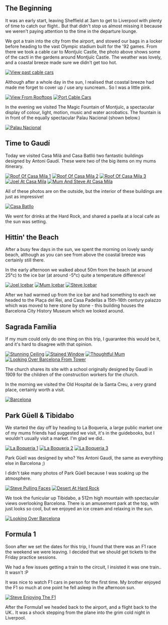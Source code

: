 <!--moml:meta
Title: 2014 Barcelona
Date: 2014-05-01
Hero: exterior-of-casa-batllo
Intro: A 6 day trip to Barcelona with my mother and brother, my mum has always wanted to go to Barcelona so we went for her Birthday.
-->

## The Beginning

It was an early start, leaving Sheffield at 3am to get to Liverpool with plenty of time to catch our flight.. But that didn't stop us almost missing it because we weren't paying attention to the time in the departure lounge.

We got a train into the city from the airport, and stowed our bags in a locker before heading to the vast Olympic stadium built for the '92 games. From there we took a cable car to Montjuïc Castle, the photo above shows some of the cacti in the gardens around Montjuïc Castle. The weather was lovely, and a coastal breeze made sure we didn't get too hot.

<div class="gallery">
    <a href="/2014-barcelona/view-past-cable-cars-2000.jpg"><img alt="View past cable cars" srcset="/2014-barcelona/view-past-cable-cars-400.jpg, /2014-barcelona/view-past-cable-cars-800.jpg 800w, /2014-barcelona/view-past-cable-cars-1200.jpg 1200w, /2014-barcelona/view-past-cable-cars-1600.jpg 1600w, /2014-barcelona/view-past-cable-cars-2000.jpg 2000w" src="/2014-barcelona/view-past-cable-cars-400.jpg"></a>
</div>

Although after a whole day in the sun, I realised that coastal breeze had made me forget to cover up / use any suncream.. So I was a little pink.

<div class="gallery">
    <a href="/2014-barcelona/view-from-rooftops-2000.jpg"><img alt="View From Rooftops" srcset="/2014-barcelona/view-from-rooftops-400.jpg, /2014-barcelona/view-from-rooftops-800.jpg 800w, /2014-barcelona/view-from-rooftops-1200.jpg 1200w, /2014-barcelona/view-from-rooftops-1600.jpg 1600w, /2014-barcelona/view-from-rooftops-2000.jpg 2000w" src="/2014-barcelona/view-from-rooftops-400.jpg"></a>
    <a href="/2014-barcelona/port-cable-cars-2000.jpg"><img alt="Port Cable Cars" srcset="/2014-barcelona/port-cable-cars-400.jpg, /2014-barcelona/port-cable-cars-800.jpg 800w, /2014-barcelona/port-cable-cars-1200.jpg 1200w, /2014-barcelona/port-cable-cars-1600.jpg 1600w, /2014-barcelona/port-cable-cars-2000.jpg 2000w" src="/2014-barcelona/port-cable-cars-400.jpg"></a>
</div>

In the evening we visited The Magic Fountain of Montjuïc, a spectacular display of colour, light, motion, music and water acrobatics. The fountain is in front of the equally spectacular Palau Nacional (shown below.)

<div class="gallery">
    <a href="/2014-barcelona/palau-nacional-2000.jpg"><img alt="Palau Nacional" srcset="/2014-barcelona/palau-nacional-400.jpg, /2014-barcelona/palau-nacional-800.jpg 800w, /2014-barcelona/palau-nacional-1200.jpg 1200w, /2014-barcelona/palau-nacional-1600.jpg 1600w, /2014-barcelona/palau-nacional-2000.jpg 2000w" src="/2014-barcelona/palau-nacional-400.jpg"></a>
</div>

## Time to Gaudí

Today we visited Casa Milà and Casa Batlló two fantastic buildings designed by Antoni Gaudí. These were two of the big items on my mums itinerary.

<div class="gallery">
    <a href="/2014-barcelona/roof-of-casa-mila-1-2000.jpg"><img alt="Roof Of Casa Mila 1" srcset="/2014-barcelona/roof-of-casa-mila-1-400.jpg, /2014-barcelona/roof-of-casa-mila-1-800.jpg 800w, /2014-barcelona/roof-of-casa-mila-1-1200.jpg 1200w, /2014-barcelona/roof-of-casa-mila-1-1600.jpg 1600w, /2014-barcelona/roof-of-casa-mila-1-2000.jpg 2000w" src="/2014-barcelona/roof-of-casa-mila-1-400.jpg"></a>
    <a href="/2014-barcelona/roof-of-casa-mila-2-2000.jpg"><img alt="Roof Of Casa Mila 2" srcset="/2014-barcelona/roof-of-casa-mila-2-400.jpg, /2014-barcelona/roof-of-casa-mila-2-800.jpg 800w, /2014-barcelona/roof-of-casa-mila-2-1200.jpg 1200w, /2014-barcelona/roof-of-casa-mila-2-1600.jpg 1600w, /2014-barcelona/roof-of-casa-mila-2-2000.jpg 2000w" src="/2014-barcelona/roof-of-casa-mila-2-400.jpg"></a>
    <a href="/2014-barcelona/roof-of-casa-mila-3-2000.jpg"><img alt="Roof Of Casa Mila 3" srcset="/2014-barcelona/roof-of-casa-mila-3-400.jpg, /2014-barcelona/roof-of-casa-mila-3-800.jpg 800w, /2014-barcelona/roof-of-casa-mila-3-1200.jpg 1200w, /2014-barcelona/roof-of-casa-mila-3-1600.jpg 1600w, /2014-barcelona/roof-of-casa-mila-3-2000.jpg 2000w" src="/2014-barcelona/roof-of-casa-mila-3-400.jpg"></a>
    <a href="/2014-barcelona/joel-at-casa-mila-2000.jpg"><img alt="Joel At Casa Mila" srcset="/2014-barcelona/joel-at-casa-mila-400.jpg, /2014-barcelona/joel-at-casa-mila-800.jpg 800w, /2014-barcelona/joel-at-casa-mila-1200.jpg 1200w, /2014-barcelona/joel-at-casa-mila-1600.jpg 1600w, /2014-barcelona/joel-at-casa-mila-2000.jpg 2000w" src="/2014-barcelona/joel-at-casa-mila-400.jpg"></a>
    <a href="/2014-barcelona/mum-and-steve-at-casa-mila-2000.jpg"><img alt="Mum And Steve At Casa Mila" srcset="/2014-barcelona/mum-and-steve-at-casa-mila-400.jpg, /2014-barcelona/mum-and-steve-at-casa-mila-800.jpg 800w, /2014-barcelona/mum-and-steve-at-casa-mila-1200.jpg 1200w, /2014-barcelona/mum-and-steve-at-casa-mila-1600.jpg 1600w, /2014-barcelona/mum-and-steve-at-casa-mila-2000.jpg 2000w" src="/2014-barcelona/mum-and-steve-at-casa-mila-400.jpg"></a>
</div>

All of these photos are on the outside, but the interior of these buildings are just as impressive!

<div class="gallery">
    <a href="/2014-barcelona/casa-batllo-2000.jpg"><img alt="Casa Batllo" srcset="/2014-barcelona/casa-batllo-400.jpg, /2014-barcelona/casa-batllo-800.jpg 800w, /2014-barcelona/casa-batllo-1200.jpg 1200w, /2014-barcelona/casa-batllo-1600.jpg 1600w, /2014-barcelona/casa-batllo-2000.jpg 2000w" src="/2014-barcelona/casa-batllo-400.jpg"></a>
</div>

We went for drinks at the Hard Rock, and shared a paella at a local cafe as the sun was setting.

## Hittin' the Beach

After a busy few days in the sun, we spent the morning on lovely sandy beach, although as you can see from above the coastal breeze was certainly still there.

In the early afternoon we walked about 50m from the beach (at around 25°c) to the ice bar (at around -5°c) quite a temperature difference!

<div class="gallery">
    <a href="/2014-barcelona/joel-icebar-2000.jpg"><img alt="Joel Icebar" srcset="/2014-barcelona/joel-icebar-400.jpg, /2014-barcelona/joel-icebar-800.jpg 800w, /2014-barcelona/joel-icebar-1200.jpg 1200w, /2014-barcelona/joel-icebar-1600.jpg 1600w, /2014-barcelona/joel-icebar-2000.jpg 2000w" src="/2014-barcelona/joel-icebar-400.jpg"></a>
    <a href="/2014-barcelona/mum-icebar-2000.jpg"><img alt="Mum Icebar" srcset="/2014-barcelona/mum-icebar-400.jpg, /2014-barcelona/mum-icebar-800.jpg 800w, /2014-barcelona/mum-icebar-1200.jpg 1200w, /2014-barcelona/mum-icebar-1600.jpg 1600w, /2014-barcelona/mum-icebar-2000.jpg 2000w" src="/2014-barcelona/mum-icebar-400.jpg"></a>
    <a href="/2014-barcelona/steve-icebar-2000.jpg"><img alt="Steve Icebar" srcset="/2014-barcelona/steve-icebar-400.jpg, /2014-barcelona/steve-icebar-800.jpg 800w, /2014-barcelona/steve-icebar-1200.jpg 1200w, /2014-barcelona/steve-icebar-1600.jpg 1600w, /2014-barcelona/steve-icebar-2000.jpg 2000w" src="/2014-barcelona/steve-icebar-400.jpg"></a>
</div>

After we had warmed up from the ice bar and had something to each we headed to the Plaça del Rei, and Casa Padellàs a 15th-16th century palazzo which was moved to here stone by stone - this building houses the Barcelona City History Museum which we looked around.

## Sagrada Família

If my mum could only do one thing on this trip, I guarantee this would be it, and it's hard to disagree with that opinion.

<div class="gallery">
    <a href="/2014-barcelona/stunning-ceiling-2000.jpg"><img alt="Stunning Ceiling" srcset="/2014-barcelona/stunning-ceiling-400.jpg, /2014-barcelona/stunning-ceiling-800.jpg 800w, /2014-barcelona/stunning-ceiling-1200.jpg 1200w, /2014-barcelona/stunning-ceiling-1600.jpg 1600w, /2014-barcelona/stunning-ceiling-2000.jpg 2000w" src="/2014-barcelona/stunning-ceiling-400.jpg"></a>
    <a href="/2014-barcelona/stained-window-2000.jpg"><img alt="Stained Window" srcset="/2014-barcelona/stained-window-400.jpg, /2014-barcelona/stained-window-800.jpg 800w, /2014-barcelona/stained-window-1200.jpg 1200w, /2014-barcelona/stained-window-1600.jpg 1600w, /2014-barcelona/stained-window-2000.jpg 2000w" src="/2014-barcelona/stained-window-400.jpg"></a>
    <a href="/2014-barcelona/thoughtful-mum-2000.jpg"><img alt="Thoughtful Mum" srcset="/2014-barcelona/thoughtful-mum-400.jpg, /2014-barcelona/thoughtful-mum-800.jpg 800w, /2014-barcelona/thoughtful-mum-1200.jpg 1200w, /2014-barcelona/thoughtful-mum-1600.jpg 1600w, /2014-barcelona/thoughtful-mum-2000.jpg 2000w" src="/2014-barcelona/thoughtful-mum-400.jpg"></a>
    <a href="/2014-barcelona/looking-over-barcelona-from-tower-2000.jpg"><img alt="Looking Over Barcelona From Tower" srcset="/2014-barcelona/looking-over-barcelona-from-tower-400.jpg, /2014-barcelona/looking-over-barcelona-from-tower-800.jpg 800w, /2014-barcelona/looking-over-barcelona-from-tower-1200.jpg 1200w, /2014-barcelona/looking-over-barcelona-from-tower-1600.jpg 1600w, /2014-barcelona/looking-over-barcelona-from-tower-2000.jpg 2000w" src="/2014-barcelona/looking-over-barcelona-from-tower-400.jpg"></a>
</div>

The church shares its site with a school originally designed by Gaudí in 1909 for the children of the construction workers for the church.

In the morning we visited the Old Hospital de la Santa Creu, a very grand place, certainly worth a visit.

<div class="gallery">
    <a href="/2014-barcelona/barcelona-2000.jpg"><img alt="Barcelona" srcset="/2014-barcelona/barcelona-400.jpg, /2014-barcelona/barcelona-800.jpg 800w, /2014-barcelona/barcelona-1200.jpg 1200w, /2014-barcelona/barcelona-1600.jpg 1600w, /2014-barcelona/barcelona-2000.jpg 2000w" src="/2014-barcelona/barcelona-400.jpg"></a>
</div>

## Park Güell & Tibidabo

We started the day off by heading to La Boqueria, a large public market one of my mums friends had suggested we visit, it's in the guidebooks, but I wouldn't usually visit a market. I'm glad we did..

<div class="gallery">
    <a href="/2014-barcelona/la-boqueria-1-2000.jpg"><img alt="La Boqueria 1" srcset="/2014-barcelona/la-boqueria-1-400.jpg, /2014-barcelona/la-boqueria-1-800.jpg 800w, /2014-barcelona/la-boqueria-1-1200.jpg 1200w, /2014-barcelona/la-boqueria-1-1600.jpg 1600w, /2014-barcelona/la-boqueria-1-2000.jpg 2000w" src="/2014-barcelona/la-boqueria-1-400.jpg"></a>
    <a href="/2014-barcelona/la-boqueria-2-2000.jpg"><img alt="La Boqueria 2" srcset="/2014-barcelona/la-boqueria-2-400.jpg, /2014-barcelona/la-boqueria-2-800.jpg 800w, /2014-barcelona/la-boqueria-2-1200.jpg 1200w, /2014-barcelona/la-boqueria-2-1600.jpg 1600w, /2014-barcelona/la-boqueria-2-2000.jpg 2000w" src="/2014-barcelona/la-boqueria-2-400.jpg"></a>
    <a href="/2014-barcelona/la-boqueria-3-2000.jpg"><img alt="La Boqueria 3" srcset="/2014-barcelona/la-boqueria-3-400.jpg, /2014-barcelona/la-boqueria-3-800.jpg 800w, /2014-barcelona/la-boqueria-3-1200.jpg 1200w, /2014-barcelona/la-boqueria-3-1600.jpg 1600w, /2014-barcelona/la-boqueria-3-2000.jpg 2000w" src="/2014-barcelona/la-boqueria-3-400.jpg"></a>
</div>

Park Güell was designed by who? Yes Antoni Gaudí, the same as everything else in Barcelona ;)

I didn't take many photos of Park Güell because I was soaking up the atmosphere.

<div class="gallery">
    <a href="/2014-barcelona/steve-pulling-faces-2000.jpg"><img alt="Steve Pulling Faces" srcset="/2014-barcelona/steve-pulling-faces-400.jpg, /2014-barcelona/steve-pulling-faces-800.jpg 800w, /2014-barcelona/steve-pulling-faces-1200.jpg 1200w, /2014-barcelona/steve-pulling-faces-1600.jpg 1600w, /2014-barcelona/steve-pulling-faces-2000.jpg 2000w" src="/2014-barcelona/steve-pulling-faces-400.jpg"></a>
    <a href="/2014-barcelona/desert-at-hard-rock-2000.jpg"><img alt="Desert At Hard Rock" srcset="/2014-barcelona/desert-at-hard-rock-400.jpg, /2014-barcelona/desert-at-hard-rock-800.jpg 800w, /2014-barcelona/desert-at-hard-rock-1200.jpg 1200w, /2014-barcelona/desert-at-hard-rock-1600.jpg 1600w, /2014-barcelona/desert-at-hard-rock-2000.jpg 2000w" src="/2014-barcelona/desert-at-hard-rock-400.jpg"></a>
</div>

We took the funicular up Tibidabo, a 512m high mountain with spectacular views overlooking Barcelona. There is an amusement park at the top, with just looks so cool, but we enjoyed an ice cream and relaxing in the sun.

<div class="gallery">
    <a href="/2014-barcelona/looking-over-barcelona-2000.jpg"><img alt="Looking Over Barcelona" srcset="/2014-barcelona/looking-over-barcelona-400.jpg, /2014-barcelona/looking-over-barcelona-800.jpg 800w, /2014-barcelona/looking-over-barcelona-1200.jpg 1200w, /2014-barcelona/looking-over-barcelona-1600.jpg 1600w, /2014-barcelona/looking-over-barcelona-2000.jpg 2000w" src="/2014-barcelona/looking-over-barcelona-400.jpg"></a>
</div>

## Formula 1

Soon after we set the dates for this trip, I found that there was an F1 race the weekend we were leaving. I decided that we should get tickets to the Friday practice sessions.

We had a few issues getting a train to the circuit, I insisted it was one train.. It wasn't :P

It was nice to watch F1 cars in person for the first time. My brother enjoyed the F1 so much at one point he fell asleep in the afternoon sun.

<div class="gallery">
    <a href="/2014-barcelona/steve-enjoying-the-f1-2000.jpg"><img alt="Steve Enjoying The F1" srcset="/2014-barcelona/steve-enjoying-the-f1-400.jpg, /2014-barcelona/steve-enjoying-the-f1-800.jpg 800w, /2014-barcelona/steve-enjoying-the-f1-1200.jpg 1200w, /2014-barcelona/steve-enjoying-the-f1-1600.jpg 1600w, /2014-barcelona/steve-enjoying-the-f1-2000.jpg 2000w" src="/2014-barcelona/steve-enjoying-the-f1-400.jpg"></a>
</div>

After the Formula1 we headed back to the airport, and a flight back to the UK.. It was a shock stepping from the plane into the grim cold night in Liverpool.
